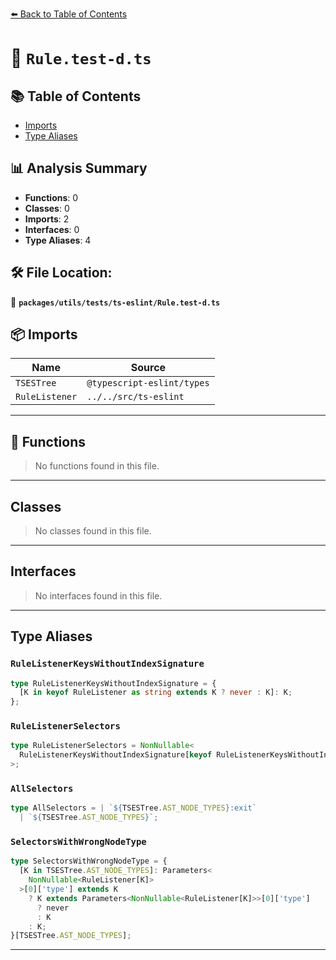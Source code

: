 [⬅️ Back to Table of Contents](../../../../index.md)

# 📄 `Rule.test-d.ts`

## 📚 Table of Contents

- [Imports](#imports)
- [Type Aliases](#type-aliases)

## 📊 Analysis Summary

- **Functions**: 0
- **Classes**: 0
- **Imports**: 2
- **Interfaces**: 0
- **Type Aliases**: 4

## 🛠️ File Location:
📂 **`packages/utils/tests/ts-eslint/Rule.test-d.ts`**

## 📦 Imports

| Name | Source |
|------|--------|
| `TSESTree` | `@typescript-eslint/types` |
| `RuleListener` | `../../src/ts-eslint` |


---

## 🔧 Functions

> No functions found in this file.


---

## Classes

> No classes found in this file.


---

## Interfaces

> No interfaces found in this file.


---

## Type Aliases

### `RuleListenerKeysWithoutIndexSignature`

```ts
type RuleListenerKeysWithoutIndexSignature = {
  [K in keyof RuleListener as string extends K ? never : K]: K;
};
```

### `RuleListenerSelectors`

```ts
type RuleListenerSelectors = NonNullable<
  RuleListenerKeysWithoutIndexSignature[keyof RuleListenerKeysWithoutIndexSignature]
>;
```

### `AllSelectors`

```ts
type AllSelectors = | `${TSESTree.AST_NODE_TYPES}:exit`
  | `${TSESTree.AST_NODE_TYPES}`;
```

### `SelectorsWithWrongNodeType`

```ts
type SelectorsWithWrongNodeType = {
  [K in TSESTree.AST_NODE_TYPES]: Parameters<
    NonNullable<RuleListener[K]>
  >[0]['type'] extends K
    ? K extends Parameters<NonNullable<RuleListener[K]>>[0]['type']
      ? never
      : K
    : K;
}[TSESTree.AST_NODE_TYPES];
```


---